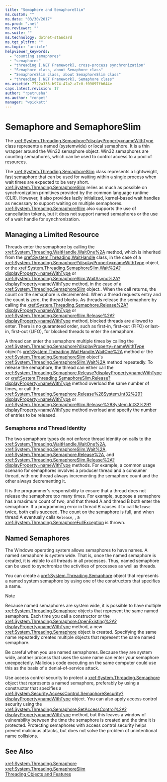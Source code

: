```yaml
---
title: "Semaphore and SemaphoreSlim"
ms.custom: ""
ms.date: "03/30/2017"
ms.prod: ".net"
ms.reviewer: ""
ms.suite: ""
ms.technology: dotnet-standard
ms.tgt_pltfrm: ""
ms.topic: "article"
helpviewer_keywords: 
  - "counting semaphores"
  - "semaphores"
  - "threading [.NET Framework], cross-process synchronization"
  - "Semaphore class, about Semaphore class"
  - "SemaphoreSlim class, about SemaphoreSlim class"
  - "threading [.NET Framework], Semaphore class"
ms.assetid: 7722a333-b974-47a2-a7c0-f09097fb644e
caps.latest.revision: 17
author: "rpetrusha"
ms.author: "ronpet"
manager: "wpickett"
---
```

# Semaphore and SemaphoreSlim
The <xref:System.Threading.Semaphore?displayProperty=nameWithType> class represents a named (systemwide) or local semaphore. It is a thin wrapper around the Win32 semaphore object. Win32 semaphores are counting semaphores, which can be used to control access to a pool of resources.  
  
 The <xref:System.Threading.SemaphoreSlim> class represents a lightweight, fast semaphore that can be used for waiting within a single process when wait times are expected to be very short. <xref:System.Threading.SemaphoreSlim> relies as much as possible on synchronization primitives provided by the common language runtime (CLR). However, it also provides lazily initialized, kernel-based wait handles as necessary to support waiting on multiple semaphores. <xref:System.Threading.SemaphoreSlim> also supports the use of cancellation tokens, but it does not support named semaphores or the use of a wait handle for synchronization.  
  
## Managing a Limited Resource  
 Threads enter the semaphore by calling the <xref:System.Threading.WaitHandle.WaitOne%2A> method, which is inherited from the <xref:System.Threading.WaitHandle> class, in the case of a <xref:System.Threading.Semaphore?displayProperty=nameWithType> object, or the <xref:System.Threading.SemaphoreSlim.Wait%2A?displayProperty=nameWithType> or <xref:System.Threading.SemaphoreSlim.WaitAsync%2A?displayProperty=nameWithType> method, in the case of a <xref:System.Threading.SemaphoreSlim> object.. When the call returns, the count on the semaphore is decremented. When a thread requests entry and the count is zero, the thread blocks. As threads release the semaphore by calling the <xref:System.Threading.Semaphore.Release%2A?displayProperty=nameWithType> or <xref:System.Threading.SemaphoreSlim.Release%2A?displayProperty=nameWithType> method, blocked threads are allowed to enter. There is no guaranteed order, such as first-in, first-out (FIFO) or last-in, first-out (LIFO), for blocked threads to enter the semaphore.  
  
 A thread can enter the semaphore multiple times by calling the <xref:System.Threading.Semaphore?displayProperty=nameWithType> object's <xref:System.Threading.WaitHandle.WaitOne%2A> method or the  <xref:System.Threading.SemaphoreSlim> object's <xref:System.Threading.SemaphoreSlim.Wait%2A> method repeatedly. To release the semaphore, the thread can either call the <xref:System.Threading.Semaphore.Release?displayProperty=nameWithType> or <xref:System.Threading.SemaphoreSlim.Release?displayProperty=nameWithType> method overload the same number of times, or call the <xref:System.Threading.Semaphore.Release%28System.Int32%29?displayProperty=nameWithType> or <xref:System.Threading.SemaphoreSlim.Release%28System.Int32%29?displayProperty=nameWithType> method overload and specify the number of entries to be released.  
  
### Semaphores and Thread Identity  
 The two semaphore types do not enforce thread identity on calls to the <xref:System.Threading.WaitHandle.WaitOne%2A>, <xref:System.Threading.SemaphoreSlim.Wait%2A>, <xref:System.Threading.Semaphore.Release%2A>, and <xref:System.Threading.SemaphoreSlim.Release%2A?displayProperty=nameWithType> methods. For example, a common usage scenario for semaphores involves a producer thread and a consumer thread, with one thread always incrementing the semaphore count and the other always decrementing it.  
  
 It is the programmer's responsibility to ensure that a thread does not release the semaphore too many times. For example, suppose a semaphore has a maximum count of two, and that thread A and thread B both enter the semaphore. If a programming error in thread B causes it to call  `Release` twice, both calls succeed. The count on the semaphore is full, and when thread A eventually calls `Release`, , a <xref:System.Threading.SemaphoreFullException> is thrown.  
  
## Named Semaphores  
 The Windows operating system allows semaphores to have names. A named semaphore is system wide. That is, once the named semaphore is created, it is visible to all threads in all processes. Thus, named semaphore can be used to synchronize the activities of processes as well as threads.  
  
 You can create a <xref:System.Threading.Semaphore> object that represents a named system semaphore by using one of the constructors that specifies a name.  
  
> [!NOTE]
>  Because named semaphores are system wide, it is possible to have multiple <xref:System.Threading.Semaphore> objects that represent the same named semaphore. Each time you call a constructor or the <xref:System.Threading.Semaphore.OpenExisting%2A?displayProperty=nameWithType> method, a new <xref:System.Threading.Semaphore> object is created. Specifying the same name repeatedly creates multiple objects that represent the same named semaphore.  
  
 Be careful when you use named semaphores. Because they are system wide, another process that uses the same name can enter your semaphore unexpectedly. Malicious code executing on the same computer could use this as the basis of a denial-of-service attack.  
  
 Use access control security to protect a <xref:System.Threading.Semaphore> object that represents a named semaphore, preferably by using a constructor that specifies a <xref:System.Security.AccessControl.SemaphoreSecurity?displayProperty=nameWithType> object. You can also apply access control security using the <xref:System.Threading.Semaphore.SetAccessControl%2A?displayProperty=nameWithType> method, but this leaves a window of vulnerability between the time the semaphore is created and the time it is protected. Protecting semaphores with access control security helps prevent malicious attacks, but does not solve the problem of unintentional name collisions.  
  
## See Also  
 <xref:System.Threading.Semaphore>   
 <xref:System.Threading.SemaphoreSlim>   
 [Threading Objects and Features](../../../docs/standard/threading/threading-objects-and-features.md)
